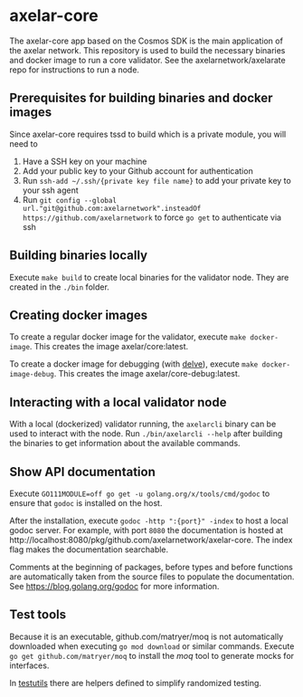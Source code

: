 # axelar-core

The axelar-core app based on the Cosmos SDK is the main application of the axelar network.
This repository is used to build the necessary binaries and docker image to run a core validator.
See the axelarnetwork/axelarate repo for instructions to run a node.

## Prerequisites for building binaries and docker images
Since axelar-core requires tssd to build which is a private module, you will need to

1. Have a SSH key on your machine
2. Add your public key to your Github account for authentication
3. Run `ssh-add ~/.ssh/{private key file name}` to add your private key to your ssh agent
4. Run `git config --global url."git@github.com:axelarnetwork".insteadOf https://github.com/axelarnetwork` to force `go get` to authenticate via ssh

## Building binaries locally

Execute `make build` to create local binaries for the validator node.
They are created in the `./bin` folder.

## Creating docker images
To create a regular docker image for the validator, execute `make docker-image`.
This creates the image axelar/core:latest.

To create a docker image for debugging (with [delve](https://github.com/go-delve/delve)), execute `make docker-image-debug`.
This creates the image axelar/core-debug:latest.

## Interacting with a local validator node
With a local (dockerized) validator running, the `axelarcli` binary can be used to interact with the node.
Run `./bin/axelarcli --help` after building the binaries to get information about the available commands.

## Show API documentation
Execute `GO111MODULE=off go get -u golang.org/x/tools/cmd/godoc` to ensure that `godoc` is installed on the host.

After the installation, execute `godoc -http ":{port}" -index` to host a local godoc server. For example, with port `8080` the documentation is hosted at
http://localhost:8080/pkg/github.com/axelarnetwork/axelar-core. The index flag makes the documentation searchable.

Comments at the beginning of packages, before types and before functions are automatically taken from the source files to populate the documentation. 
See https://blog.golang.org/godoc for more information.

## Test tools
Because it is an executable, github.com/matryer/moq is not automatically downloaded when executing ``go mod download`` or similar commands. Execute ``go get github.com/matryer/moq`` to install the _moq_ tool to generate mocks for interfaces.

In [testutils](https://github.com/axelarnetwork/axelar-core/tree/master/testutils) there are helpers defined to simplify randomized testing.
